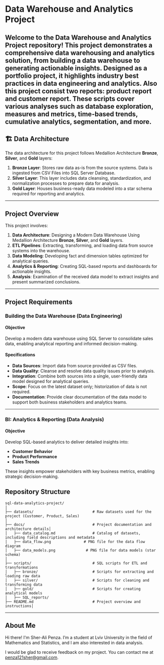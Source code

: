 # Data Warehouse and Analytics Project

Welcome to the **Data Warehouse and Analytics Project** repository!
This project demonstrates a comprehensive data warehousing and analytics solution, from building a data warehouse to generating actionable insights. Designed as a portfolio project, it highlights industry best practices in data engineering and analytics. Also this project consist two reports: product report and customer report. These scripts cover various analyses such as database exploration, measures and metrics, time-based trends, cumulative analytics, segmentation, and more.
---
## 🏗️ Data Architecture

The data architecture for this project follows Medallion Architecture **Bronze**, **Silver**, and **Gold** layers:

1. **Bronze Layer**: Stores raw data as-is from the source systems. Data is ingested from CSV Files into SQL Server Database.
2. **Silver Layer**: This layer includes data cleansing, standardization, and normalization processes to prepare data for analysis.
3. **Gold Layer**: Houses business-ready data modeled into a star schema required for reporting and analytics.

---
## Project Overview

This project involves:

1. **Data Architecture**: Designing a Modern Data Warehouse Using Medallion Architecture **Bronze**, **Silver**, and **Gold** layers.
2. **ETL Pipelines**: Extracting, transforming, and loading data from source systems into the warehouse.
3. **Data Modeling**: Developing fact and dimension tables optimized for analytical queries.
4. **Analytics & Reporting**: Creating SQL-based reports and dashboards for actionable insights.
5. **Analysis**: Examination of the received data model to extract insights and present summarized conclusions.

---

##  Project Requirements

### Building the Data Warehouse (Data Engineering)

#### Objective
Develop a modern data warehouse using SQL Server to consolidate sales data, enabling analytical reporting and informed decision-making.

#### Specifications
- **Data Sources**: Import data from source provided as CSV files.
- **Data Quality**: Cleanse and resolve data quality issues prior to analysis.
- **Integration**: Combine both sources into a single, user-friendly data model designed for analytical queries.
- **Scope**: Focus on the latest dataset only; historization of data is not required.
- **Documentation**: Provide clear documentation of the data model to support both business stakeholders and analytics teams.
---

### BI: Analytics & Reporting (Data Analysis)

#### Objective
Develop SQL-based analytics to deliver detailed insights into:
- **Customer Behavior**
- **Product Performance**
- **Sales Trends**

These insights empower stakeholders with key business metrics, enabling strategic decision-making.  


## Repository Structure
```
sql-data-analytics-project/
│
├── datasets/                           # Raw datasets used for the project (Customer, Product, Sales)
│
├── docs/                               # Project documentation and architecture details│
│   ├── data_catalog.md                 # Catalog of datasets, including field descriptions and metadata
│   ├── data_flow.png               # PNG file for the data flow diagram
│   ├── data_models.png              # PNG file for data models (star schema)
│
├── scripts/                            # SQL scripts for ETL and transformations
│   ├── bronze/                         # Scripts for extracting and loading raw data
│   ├── silver/                         # Scripts for cleaning and transforming data
│   ├── gold/                           # Scripts for creating analytical models
│	├── SQL_reports/
├── README.md                           # Project overview and instructions│
```
---

## About Me

Hi there! I'm Sher-Ali Penza. I’m a student at Lviv University in the field of Mathematics and Statistics, and I am also interested in data analysis.

I would be glad to receive feedback on my project. You can contact me at penza121sher@gmail.com.
